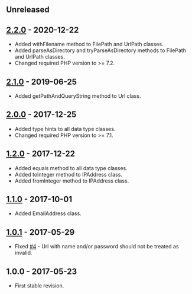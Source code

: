 ## Unreleased

## [2.2.0] - 2020-12-22

- Added withFilename method to FilePath and UrlPath classes.
- Added parseAsDirectory and tryParseAsDirectory methods to FilePath and UrlPath classes.
- Changed required PHP version to >= 7.2.

## [2.1.0] - 2019-06-25

- Added getPathAndQueryString method to Url class.

## [2.0.0] - 2017-12-25

- Added type hints to all data type classes.
- Changed required PHP version to >= 7.1.

## [1.2.0] - 2017-12-22

- Added equals method to all data type classes.
- Added toInteger method to IPAddress class.
- Added fromInteger method to IPAddress class.

## [1.1.0] - 2017-10-01

- Added EmailAddress class.

## [1.0.1] - 2017-05-29

- Fixed [#4](https://github.com/themichaelhall/datatypes/issues/4) - Url with name and/or password should not be treated as invalid.

## 1.0.0 - 2017-05-23

- First stable revision.

[2.2.0]: https://github.com/themichaelhall/datatypes/compare/v2.1.0...v2.2.0
[2.1.0]: https://github.com/themichaelhall/datatypes/compare/v2.0.0...v2.1.0
[2.0.0]: https://github.com/themichaelhall/datatypes/compare/v1.2.0...v2.0.0
[1.2.0]: https://github.com/themichaelhall/datatypes/compare/v1.1.0...v1.2.0
[1.1.0]: https://github.com/themichaelhall/datatypes/compare/v1.0.1...v1.1.0
[1.0.1]: https://github.com/themichaelhall/datatypes/compare/v1.0.0...v1.0.1

